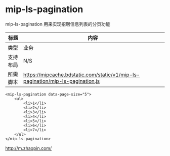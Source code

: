 # mip-ls-pagination

mip-ls-pagination 用来实现招聘信息列表的分页功能

标题|内容
----|----
类型|业务
支持布局|N/S
所需脚本|https://mipcache.bdstatic.com/static/v1/mip-ls-pagination/mip-ls-pagination.js

```
<mip-ls-pagination data-page-size="5">
    <ul>
        <li>1</li>
        <li>2</li>
        <li>3</li>
        <li>4</li>
        <li>5</li>
        <li>6</li>
        <li>7</li>
    </ul>
</mip-ls-pagination>
```

http://m.zhaopin.com/